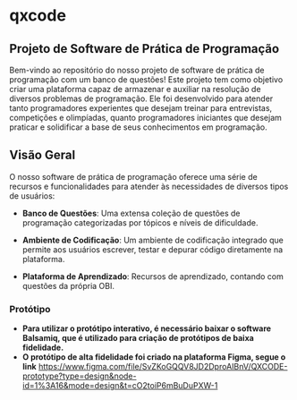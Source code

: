 # qxcode
## Projeto de Software de Prática de Programação 

Bem-vindo ao repositório do nosso projeto de software de prática de programação com um banco de questões! Este projeto tem como objetivo criar uma plataforma capaz de armazenar e auxiliar na resolução de diversos problemas de programação. Ele foi desenvolvido para atender tanto programadores experientes que desejam treinar para entrevistas, competições e olimpíadas, quanto programadores iniciantes que desejam praticar e solidificar a base de seus conhecimentos em programação.

## Visão Geral

O nosso software de prática de programação oferece uma série de recursos e funcionalidades para atender às necessidades de diversos tipos de usuários:

- **Banco de Questões**: Uma extensa coleção de questões de programação categorizadas por tópicos e níveis de dificuldade.

- **Ambiente de Codificação**: Um ambiente de codificação integrado que permite aos usuários escrever, testar e depurar código diretamente na plataforma.

- **Plataforma de Aprendizado**: Recursos de aprendizado, contando com questões da própria OBI.
  
### Protótipo
- **Para utilizar o protótipo interativo, é necessário baixar o software Balsamiq, que é utilizado para criação de protótipos de baixa fidelidade.**
- **O protótipo de alta fidelidade foi criado na plataforma Figma, segue o link**
https://www.figma.com/file/SvZKoGQQV8JD2DproAIBnV/QXCODE-prototype?type=design&node-id=1%3A16&mode=design&t=cO2toiP6mBuDuPXW-1


